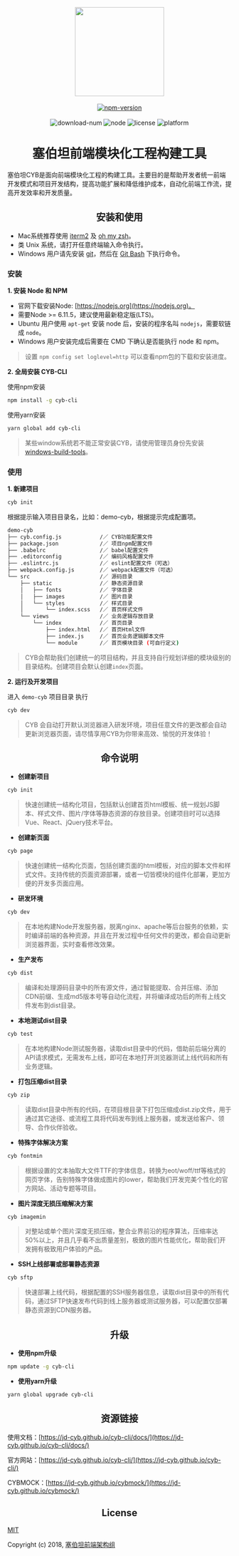 <p align="center">
  <a href="https://jd-cyb.github.io/cyb-cli/" target="_blank">
    <img width="200" src="./.cyb/lib/cyb-logo.png">
  </a>
  <br>
  <br>
  <a href="https://www.npmjs.com/package/cyb-cli">
  <img src="https://img.shields.io/npm/v/cyb-cli.svg" alt="npm-version"></a>
  <br>
  <br>
  <img src="https://img.shields.io/npm/dm/cyb-cli.svg" alt="download-num">
  <img src="https://img.shields.io/badge/node-%3E=6.11.5-brightgreen.svg" alt="node">
  <img src="https://img.shields.io/npm/l/cyb-cli.svg" alt="license">
  <img src="https://img.shields.io/badge/platform-MacOS%7CLinux%7CWindows-lightgrey.svg" alt="platform">
  <br>
</p>

<h1 align="center">塞伯坦前端模块化工程构建工具</h1>
塞伯坦CYB是面向前端模块化工程的构建工具。主要目的是帮助开发者统一前端开发模式和项目开发结构，提高功能扩展和降低维护成本，自动化前端工作流，提高开发效率和开发质量。

<h2 align="center">安装和使用</h2>

- Mac系统推荐使用 [iterm2](http://iterm2.com/) 及 [oh my zsh](http://ohmyz.sh/)。
- 类 Unix 系统，请打开任意终端输入命令执行。
- Windows 用户请先安装 [git](http://git-scm.com/)，然后在 [Git Bash](http://git-for-windows.github.io/) 下执行命令。

### 安装

**1. 安装 Node 和 NPM**

- 官网下载安装Node: [https://nodejs.org](https://nodejs.org)。
- 需要Node >= 6.11.5，建议使用最新稳定版(LTS)。
- Ubuntu 用户使用 `apt-get` 安装 node 后，安装的程序名叫 `nodejs`，需要软链成 `node`。
- Windows 用户安装完成后需要在 CMD 下确认是否能执行 node 和 npm。

> 设置 `npm config set loglevel=http` 可以查看npm包的下载和安装进度。

**2. 全局安装 CYB-CLI**

使用npm安装

``` bash
npm install -g cyb-cli
```

使用yarn安装

``` bash
yarn global add cyb-cli
```

> 某些window系统若不能正常安装CYB，请使用管理员身份先安装[windows-build-tools](https://github.com/felixrieseberg/windows-build-tools)。

### 使用

**1. 新建项目**

```bash
cyb init
```

根据提示输入项目目录名，比如：demo-cyb，根据提示完成配置项。

```bash
demo-cyb
├── cyb.config.js            /／ CYB功能配置文件
├── package.json             /／ 项目npm配置文件
├── .babelrc                 /／ babel配置文件
├── .editorconfig            /／ 编码风格配置文件
├── .eslintrc.js             /／ eslint配置文件（可选）
├── webpack.config.js        /／ webpack配置文件（可选）
└── src                      /／ 源码目录
    ├── static               /／ 静态资源目录
    │   ├── fonts            /／ 字体目录
    │   ├── images           /／ 图片目录
    │   └── styles           /／ 样式目录
    │       └── index.scss   /／ 首页样式文件
    └── views                /／ 业务逻辑存放目录
        └── index            /／ 首页目录
            ├── index.html   /／ 首页Html文件
            ├── index.js     /／ 首页业务逻辑脚本文件
            └── module       /／ 首页模块目录 (可自行定义)
```

> CYB会帮助我们创建统一的项目结构，并且支持自行规划详细的模块级别的目录结构。创建项目会默认创建`index`页面。

**2. 运行及开发项目**

进入 `demo-cyb` 项目目录 执行

```bash
cyb dev
```

> CYB 会自动打开默认浏览器进入研发环境，项目任意文件的更改都会自动更新浏览器页面，请尽情享用CYB为你带来高效、愉悦的开发体验！

<h2 align="center">命令说明</h2>

- **创建新项目**

```bash
cyb init
```

> 快速创建统一结构化项目，包括默认创建首页html模板、统一规划JS脚本、样式文件、图片/字体等静态资源的存放目录。创建项目时可以选择Vue、React、jQuery技术平台。

- **创建新页面**

```bash
cyb page
```

> 快速创建统一结构化页面，包括创建页面的html模板，对应的脚本文件和样式文件。支持传统的页面资源部署，或者一切皆模块的组件化部署，更加方便的开发多页面应用。

- **研发环境**

```bash
cyb dev
```

> 在本地构建Node开发服务器，脱离nginx、apache等后台服务的依赖，实时编译前端的各种资源，并且在开发过程中任何文件的更改，都会自动更新浏览器界面，实时查看修改效果。

- **生产发布**

```bash
cyb dist
```

> 编译和处理源码目录中的所有源文件，通过智能提取、合并压缩、添加CDN前缀、生成md5版本号等自动化流程，并将编译成功后的所有上线文件发布到dist目录。

- **本地测试dist目录**

```bash
cyb test
```

> 在本地构建Node测试服务器，读取dist目录中的代码，借助前后端分离的API请求模式，无需发布上线，即可在本地打开浏览器测试上线代码和所有业务逻辑。

- **打包压缩dist目录**

```bash
cyb zip
```

> 读取dist目录中所有的代码，在项目根目录下打包压缩成dist.zip文件，用于通过其它途径、或流程工具将代码发布到线上服务器，或发送给客户、领导、合作伙伴验收。

- **特殊字体解决方案**

```bash
cyb fontmin
```

> 根据设置的文本抽取大文件TTF的字体信息，转换为eot/woff/ttf等格式的网页字体，告别特殊字体做成图片的lower，帮助我们开发完美个性化的官方网站、活动专题等项目。

- **图片深度无损压缩解决方案**

```bash
cyb imagemin
```

> 对整站或单个图片深度无损压缩，整合业界前沿的程序算法，压缩率达50%以上，并且几乎看不出质量差别，极致的图片性能优化，帮助我们开发拥有极致用户体验的产品。

- **SSH上线部署或部署静态资源**

```bash
cyb sftp
```

> 快速部署上线代码，根据配置的SSH服务器信息，读取dist目录中的所有代码，通过SFTP快速发布代码到线上服务器或测试服务器，可以配置仅部署静态资源到CDN服务器。

<h2 align="center">升级</h2>

- **使用npm升级**

```bash
npm update -g cyb-cli
```

- **使用yarn升级**

```bash
yarn global upgrade cyb-cli
```

<h2 align="center">资源链接</h2>

使用文档：[https://jd-cyb.github.io/cyb-cli/docs/](https://jd-cyb.github.io/cyb-cli/docs/)

官方网站：[https://jd-cyb.github.io/cyb-cli/](https://jd-cyb.github.io/cyb-cli/)

CYBMOCK：[https://jd-cyb.github.io/cybmock/](https://jd-cyb.github.io/cybmock/)

<h2 align="center">License</h2>

[MIT](http://opensource.org/licenses/MIT)

Copyright (c) 2018, [塞伯坦前端架构组](https://github.com/jd-cyb)


